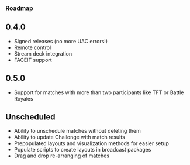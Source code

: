 ### Roadmap

## 0.4.0
- Signed releases (no more UAC errors!)  
- Remote control  
- Stream deck integration
- FACEIT support

## 0.5.0
- Support for matches with more than two participants like TFT or Battle Royales

## Unscheduled
- Ability to unschedule matches without deleting them
- Ability to update Challonge with match results
- Prepopulated layouts and visualization methods for easier setup
- Populate scripts to create layouts in broadcast packages
- Drag and drop re-arranging of matches
